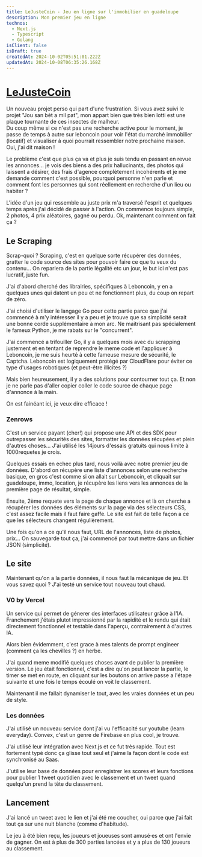 ```yaml
---
title: LeJusteCoin - Jeu en ligne sur l'immobilier en guadeloupe
description: Mon premier jeu en ligne
technos:
  - Next.js
  - Typescript
  - Golang
isClient: false
isDraft: true
createdAt: 2024-10-02T05:51:01.222Z
updatedAt: 2024-10-08T06:35:26.168Z
---
```


# [LeJusteCoin](https://lejustecoin.marvinl.com)

Un nouveau projet perso qui part d'une frustration. Si vous avez suivi le projet "Jou san bèt a mil pat", mon appart bien que très bien lotti est une plaque tournante de ces insectes de malheur.\
Du coup même si ce n'est pas une recherche active pour le moment, je passe de temps à autre sur leboncoin pour voir l'état du marché immobilier (locatif) et visualiser à quoi pourrait ressembler notre prochaine maison. Oui, j'ai dit maison !

Le problème c'est que plus ça va et plus je suis tendu en passant en revue les annonces… je vois des biens a des prix hallucinants, des photos qui laissent a désirer, des frais d'agence complètement incohérents et je me demande comment c'est possible, pourquoi personne n'en parle et comment font les personnes qui sont réellement en recherche d'un lieu ou habiter ? 

L'idée d'un jeu qui ressemble au juste prix m'a traversé l'esprit et quelques temps après j'ai décidé de passer à l'action. On commence toujours simple, 2 photos, 4 prix aléatoires, gagné ou perdu. Ok, maintenant comment on fait ça ?

## Le Scraping 

Scrap-quoi ? Scraping, c'est en quelque sorte récupérer des données, gratter le code source des sites pour pouvoir faire ce que tu veux du contenu… On reparlera de la partie légalité etc un jour, le but ici n'est pas lucratif, juste fun.

J'ai d'abord cherché des librairies, spécifiques à Leboncoin, y en a quelques unes qui datent un peu et ne fonctionnent plus, du coup on repart de zéro.

J'ai choisi d'utiliser le langage Go pour cette partie parce que j'ai commencé à m'y intéresser il y a peu et je trouve que sa simplicité serait une bonne corde supplémentaire à mon arc. Ne maitrisant pas spécialement le fameux Python, je me rabats sur le "concurrent".

J'ai commencé a trifouiller Go, il y a quelques mois avec du scrapping justement et en tentant de reprendre le meme code et l'appliquer à Leboncoin, je me suis heurté à cette fameuse mesure de sécurité, le Captcha. Leboncoin est logiquement protégé par CloudFlare pour éviter ce type d'usages robotiques (et peut-être illicites ?) 

Mais bien heureusement, il y a des solutions pour contourner tout ça. Et non je ne parle pas d'aller copier coller le code source de chaque page d'annonce à la main. 

On est fainéant ici, je veux dire efficace !

### Zenrows

C'est un service payant (cher!) qui propose une API et des SDK pour outrepasser les sécurités des sites, formatter les données récupées et plein d'autres choses… J'ai utilisé les 14jours d'essais gratuits qui nous limite à 1000requetes je crois.

Quelques essais en echec plus tard, nous voilà avec notre premier jeu de données. D'abord on récupère une liste d'annonces selon une recherche basique, en gros c'est comme si on allait sur Leboncoin, et cliquait sur guadeloupe, immo, location, je récupère les liens vers les annonces de la première page de résultat, simple.

Ensuite, 2ème requete vers la page de chaque annonce et là on cherche a récupérer les données des éléments sur la page via des sélecteurs CSS, c'est assez facile mais il faut faire gaffe. Le site est fait de telle façon a ce que les sélecteurs changent régulièrement.

Une fois qu'on a ce qu'il nous faut, URL de l'annonces, liste de photos, prix… On sauvegarde tout ça, j'ai commencé par tout mettre dans un fichier JSON (simplicité).

## Le site 

Maintenant qu'on a la partie données, il nous faut la mécanique de jeu. Et vous savez quoi ? J'ai testé un service tout nouveau tout chaud.

### V0 by Vercel

Un service qui permet de génerer des interfaces utilisateur grâce à l'IA. Franchement j'étais plutot impressionné par la rapidité et le rendu qui était directement fonctionnel et testable dans l'aperçu, contrairement à d'autres IA.

Alors bien évidemment, c'est grace à mes talents de prompt engineer (comment ça les chevilles ?) en herbe.

J'ai quand meme modifié quelques choses avant de publier la première version. Le jeu était fonctionnel, c'est a dire qu'on peut lancer la partie, le timer se met en route, en cliquant sur les boutons on arrive passe a l'étape suivante et une fois le temps écoulé on voit le classement. 

Maintenant il me fallait dynamiser le tout, avec les vraies données et un peu de style.

### Les données

J'ai utilisé un nouveau service dont j'ai vu l'efficacité sur youtube (learn everyday). Convex, c'est un genre de Firebase en plus cool, je trouve.

J'ai utilisé leur intégration avec Next.js et ce fut très rapide. Tout est fortement typé donc ça glisse tout seul et j'aime la façon dont le code est synchronisé au Saas.

J'utilise leur base de données pour enregistrer les scores et leurs fonctions pour publier 1 tweet quotidien avec le classement et un tweet quand quelqu'un prend la tête du classement. 

## Lancement 

J'ai lancé un tweet avec le lien et j'ai été me coucher, oui parce que j'ai fait tout ça sur une nuit blanche (comme d'habitude). 

Le jeu à été bien reçu, les joueurs et joueuses sont amusé·es et ont l'envie de gagner. On est à plus de 300 parties lancées et y a plus de 130 joueurs au classement. 
